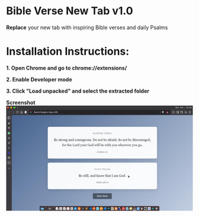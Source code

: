 # **Bible Verse New Tab v1.0**
**Replace** your new tab with inspiring Bible verses and daily Psalms

# Installation Instructions:
**1. Open Chrome and go to chrome://extensions/**

**2. Enable Developer mode**

**3. Click "Load unpacked" and select the extracted folder**

**Screenshot**
![alt text](bible.jpg)